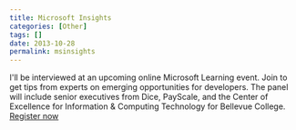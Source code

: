 ```yaml
---
title: Microsoft Insights
categories: [Other]
tags: []
date: 2013-10-28
permalink: msinsights
---
```


I&#39;ll be interviewed at an upcoming online Microsoft Learning event. Join to get tips from experts on emerging opportunities for developers. The panel will include senior executives from Dice, PayScale, and the Center of Excellence for Information &amp; Computing Technology for Bellevue College. [Register now](http://borntolearn.mslearn.net/CCD/default.aspx?WT.mc_id=MSLCD2013_NEWS)
